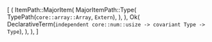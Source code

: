 [
    (
        ItemPath::MajorItem(
            MajorItemPath::Type(
                TypePath(`core::array::Array`, `Extern`),
            ),
        ),
        Ok(
            DeclarativeTerm(`independent core::num::usize -> covariant Type -> Type`),
        ),
    ),
]